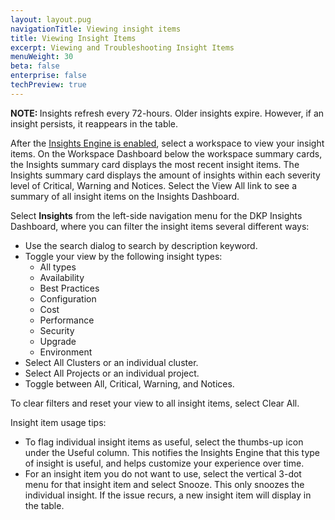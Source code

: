 ```yaml
---
layout: layout.pug
navigationTitle: Viewing insight items
title: Viewing Insight Items
excerpt: Viewing and Troubleshooting Insight Items
menuWeight: 30
beta: false
enterprise: false
techPreview: true
---
```


<p class="message--note"><strong>NOTE: </strong>Insights refresh every 72-hours. Older insights expire. However, if an insight persists, it reappears in the table.</p>

After the [Insights Engine is enabled](../insights-setup/), select a workspace to view your insight items. On the Workspace Dashboard below the workspace summary cards, the Insights summary card displays the most recent insight items. The Insights summary card displays the amount of insights within each severity level of Critical, Warning and Notices. Select the View All link to see a summary of all insight items on the Insights Dashboard.

Select **Insights** from the left-side navigation menu for the DKP Insights Dashboard, where you can filter the insight items several different ways:

-   Use the search dialog to search by description keyword.
-   Toggle your view by the following insight types:
    - All types
    - Availability
    - Best Practices
    - Configuration
    - Cost
    - Performance
    - Security
    - Upgrade
    - Environment
-   Select All Clusters or an individual cluster.
-   Select All Projects or an individual project.
-   Toggle between All, Critical, Warning, and Notices.

To clear filters and reset your view to all insight items, select Clear All.

Insight item usage tips:

- To flag individual insight items as useful, select the thumbs-up icon under the Useful column. This notifies the Insights Engine that this type of insight is useful, and helps customize your experience over time.
- For an insight item you do not want to use, select the vertical 3-dot menu for that insight item and select Snooze. This only snoozes the individual insight. If the issue recurs, a new insight item will display in the table.
